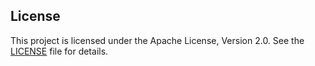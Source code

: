 

## License
This project is licensed under the Apache License, Version 2.0. See the [LICENSE](LICENSE) file for details.
